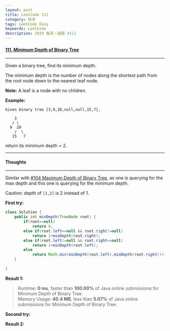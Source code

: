 ```yaml
---
layout: post
title: LeetCode 111
category: 技术
tags: LeetCode Easy
keywords: LeetCode
description: 2019 每天一道题 #111
---
```


#### [111. Minimum Depth of Binary Tree]()
---
Given a binary tree, find its minimum depth.

The minimum depth is the number of nodes along the shortest path from the root node down to the nearest leaf node.

**Note:** A leaf is a node with no children.

**Example:**
```
Given binary tree [3,9,20,null,null,15,7],

    3
   / \
  9  20
    /  \
   15   7
```
return its minimum depth = 2.

---
#### Thoughts
---
Similar with [#104 Maximum Depth of Binary Tree](http://www.wushifengzi.xyz/2019/03/20/LeetCode-104.html), as one is querying for the max depth and this one is querying for the minimum depth.

Caution: depth of `[1,2]` is 2 instead of 1.

**First try:**
```Java
class Solution {
    public int minDepth(TreeNode root) {
        if(root==null)
            return 0;
        else if(root.left==null && root.right!=null)
            return 1+minDepth(root.right);
        else if(root.left!=null && root.right==null)
            return 1+minDepth(root.left);
        else 
            return Math.min(minDepth(root.left),minDepth(root.right))+1;
    }
   
}
```

**Result 1:**
> Runtime: **0 ms**, faster than **100.00%** of Java online submissions for Minimum Depth of Binary Tree.  
Memory Usage: **40.4 MB**, less than **5.07%** of Java online submissions for Minimum Depth of Binary Tree.

**Second try:**


**Result 2:**

